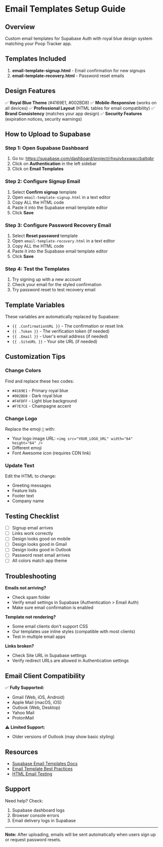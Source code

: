 # Email Templates Setup Guide

## Overview
Custom email templates for Supabase Auth with royal blue design system matching your Poop Tracker app.

## Templates Included

1. **email-template-signup.html** - Email confirmation for new signups
2. **email-template-recovery.html** - Password reset emails

## Design Features

✅ **Royal Blue Theme** (#4169E1, #002BD8)
✅ **Mobile-Responsive** (works on all devices)
✅ **Professional Layout** (HTML tables for email compatibility)
✅ **Brand Consistency** (matches your app design)
✅ **Security Features** (expiration notices, security warnings)

## How to Upload to Supabase

### Step 1: Open Supabase Dashboard
1. Go to: https://supabase.com/dashboard/project/rhxuivbxxwaccbaltqbr
2. Click on **Authentication** in the left sidebar
3. Click on **Email Templates**

### Step 2: Configure Signup Email
1. Select **Confirm signup** template
2. Open `email-template-signup.html` in a text editor
3. Copy ALL the HTML code
4. Paste it into the Supabase email template editor
5. Click **Save**

### Step 3: Configure Password Recovery Email
1. Select **Reset password** template
2. Open `email-template-recovery.html` in a text editor
3. Copy ALL the HTML code
4. Paste it into the Supabase email template editor
5. Click **Save**

### Step 4: Test the Templates
1. Try signing up with a new account
2. Check your email for the styled confirmation
3. Try password reset to test recovery email

## Template Variables

These variables are automatically replaced by Supabase:

- `{{ .ConfirmationURL }}` - The confirmation or reset link
- `{{ .Token }}` - The verification token (if needed)
- `{{ .Email }}` - User's email address (if needed)
- `{{ .SiteURL }}` - Your site URL (if needed)

## Customization Tips

### Change Colors
Find and replace these hex codes:
- `#4169E1` - Primary royal blue
- `#002BD8` - Dark royal blue
- `#F4FDFF` - Light blue background
- `#F7E7CE` - Champagne accent

### Change Logo
Replace the emoji `🚽` with:
- Your logo image URL: `<img src="YOUR_LOGO_URL" width="64" height="64" />`
- Different emoji
- Font Awesome icon (requires CDN link)

### Update Text
Edit the HTML to change:
- Greeting messages
- Feature lists
- Footer text
- Company name

## Testing Checklist

- [ ] Signup email arrives
- [ ] Links work correctly
- [ ] Design looks good on mobile
- [ ] Design looks good in Gmail
- [ ] Design looks good in Outlook
- [ ] Password reset email arrives
- [ ] All colors match app theme

## Troubleshooting

**Emails not arriving?**
- Check spam folder
- Verify email settings in Supabase (Authentication > Email Auth)
- Make sure email confirmation is enabled

**Template not rendering?**
- Some email clients don't support CSS
- Our templates use inline styles (compatible with most clients)
- Test in multiple email apps

**Links broken?**
- Check Site URL in Supabase settings
- Verify redirect URLs are allowed in Authentication settings

## Email Client Compatibility

✅ **Fully Supported:**
- Gmail (Web, iOS, Android)
- Apple Mail (macOS, iOS)
- Outlook (Web, Desktop)
- Yahoo Mail
- ProtonMail

⚠️ **Limited Support:**
- Older versions of Outlook (may show basic styling)

## Resources

- [Supabase Email Templates Docs](https://supabase.com/docs/guides/auth/auth-email-templates)
- [Email Template Best Practices](https://www.emailonacid.com/blog/)
- [HTML Email Testing](https://litmus.com/)

## Support

Need help? Check:
1. Supabase dashboard logs
2. Browser console errors
3. Email delivery logs in Supabase

---

**Note:** After uploading, emails will be sent automatically when users sign up or request password resets.
